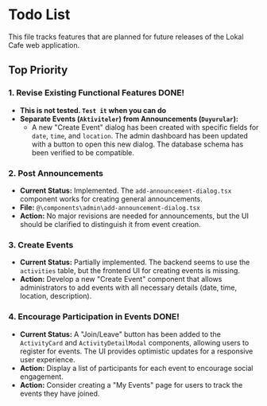 # Todo List

This file tracks features that are planned for future releases of the Lokal Cafe web application.

## Top Priority
### 1. Revise Existing Functional Features **DONE!**

* **This is not tested. `Test it` when you can do**
*   **Separate Events (`Aktiviteler`) from Announcements (`Duyurular`):**
    *    A new "Create Event" dialog has been created with specific fields for `date`, `time`, and `location`. The admin dashboard has been updated with a button to open this new dialog. The database schema has been verified to be compatible.

### 2. Post Announcements

*   **Current Status:** Implemented. The `add-announcement-dialog.tsx` component works for creating general announcements.
*   **File:** `@\components\admin\add-announcement-dialog.tsx`
*   **Action:** No major revisions are needed for announcements, but the UI should be clarified to distinguish it from event creation.

### 3. Create Events

*   **Current Status:** Partially implemented. The backend seems to use the `activities` table, but the frontend UI for creating events is missing.
*   **Action:** Develop a new "Create Event" component that allows administrators to add events with all necessary details (date, time, location, description).

### 4. Encourage Participation in Events **DONE!**

*   **Current Status:** A "Join/Leave" button has been added to the `ActivityCard` and `ActivityDetailModal` components, allowing users to register for events. The UI provides optimistic updates for a responsive user experience.
*   **Action:** Display a list of participants for each event to encourage social engagement.
*   **Action:** Consider creating a "My Events" page for users to track the events they have joined.